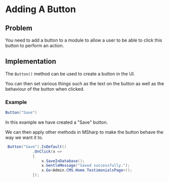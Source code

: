 # Adding A Button

## Problem

You need to add a button to a module to allow a user to be able to click this button to perform an action.

## Implementation

The `Button()` method can be used to create a button in the UI.

You can then set various things such as the text on the button as well as the behaviour of the button when clicked.

### Example

```csharp
Button("Save")
```

In this example we have created a "Save" button.

We can then apply other methods in MSharp to make the button behave the way we want it to.

```csharp
 Button("Save").IsDefault()
            .OnClick(x =>
            {
                x.SaveInDatabase();
                x.GentleMessage("Saved successfully.");
                x.Go<Admin.CMS.Home.TestimonialsPage>();
            });
```
